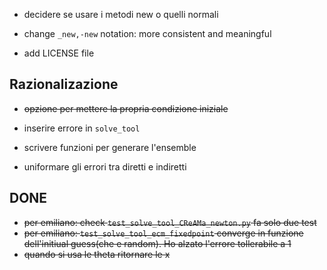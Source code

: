 * decidere se usare i metodi new o quelli normali

* change `_new,-new` notation: more consistent and meaningful

* add LICENSE file

Razionalizazione
----------------

* ~~opzione per mettere la propria condizione iniziale~~

* inserire errore in `solve_tool`

* scrivere funzioni per generare l'ensemble

* uniformare gli errori tra diretti e indiretti


DONE
----

* ~~per emiliano: check `test_solve_tool_CReAMa_newton.py` fa solo due test~~
* ~~per emiliano: `test_solve_tool_ecm_fixedpoint` converge in funzione dell'initiual guess(che e random). Ho alzato l'errore tollerabile a 1~~
* ~~quando si usa le theta ritornare le x~~
